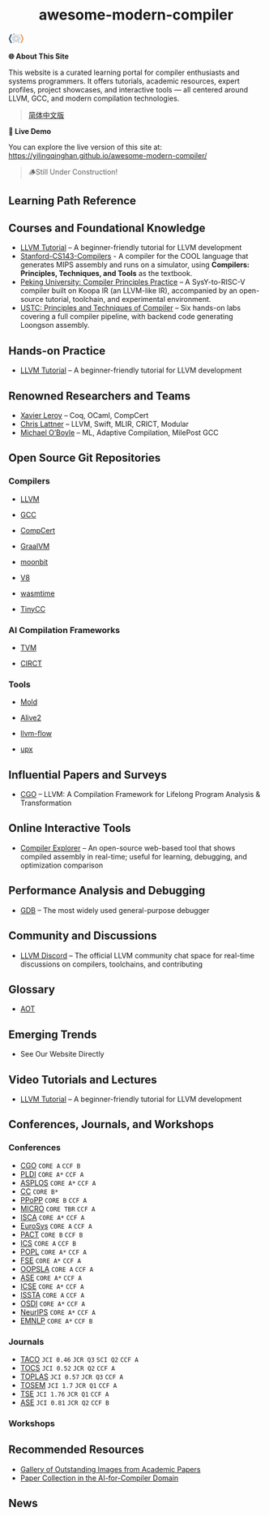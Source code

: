 <h1 style="text-align:center">awesome-modern-compiler</h1>
<span style="text-align: center;">
  <img src="assets/imgs/cg.png" width="120" alt="Logo" style="zoom: 25%;">
</span>

 **🌐 About This Site**

This website is a curated learning portal for compiler enthusiasts and systems programmers. It offers tutorials, academic resources, expert profiles, project showcases, and interactive tools — all centered around LLVM, GCC, and modern compilation technologies.

> [简体中文版](README.zh.md)

**🚀 Live Demo**

You can explore the live version of this site at: https://yilingqinghan.github.io/awesome-modern-compiler/

> 🪵Still Under Construction!

## Learning Path Reference

## Courses and Foundational Knowledge

- [LLVM Tutorial](https://llvm.org/docs/tutorial/) – A beginner-friendly tutorial for LLVM development
- [Stanford-CS143-Compilers](https://web.stanford.edu/class/cs143/) - A compiler for the COOL language that generates MIPS assembly and runs on a simulator, using <b>Compilers: Principles, Techniques, and Tools</b> as the textbook.
- [Peking University: Compiler Principles Practice](https://pku-minic.github.io/online-doc/#/) – A SysY-to-RISC-V compiler built on Koopa IR (an LLVM-like IR), accompanied by an open-source tutorial, toolchain, and experimental environment.
- [USTC: Principles and Techniques of Compiler](https://ustc-compiler-principles.github.io/2023/) – Six hands-on labs covering a full compiler pipeline, with backend code generating Loongson assembly.

## Hands-on Practice

- [LLVM Tutorial](https://llvm.org/docs/tutorial/) – A beginner-friendly tutorial for LLVM development

## Renowned Researchers and Teams

- [Xavier Leroy](https://github.com/xavierleroy) – Coq, OCaml, CompCert
- [Chris Lattner](https://en.wikipedia.org/wiki/Chris_Lattner) – LLVM, Swift, MLIR, CRICT, Modular
- [Michael O’Boyle](https://en.wikipedia.org/wiki/Michael_O%27Boyle) – ML, Adaptive Compilation, MilePost GCC

## Open Source Git Repositories

### Compilers

- [LLVM](https://github.com/llvm/llvm-project) <!--![llvm](https://llvm.org/img/LLVMWyvernSmall.png)-->
- [GCC](https://gcc.gnu.org/) <!--![gcc](https://upload.wikimedia.org/wikipedia/commons/a/af/GNU_Compiler_Collection_logo.svg)-->
- [CompCert](https://github.com/AbsInt/CompCert) <!--![compcert](https://compcert.org/acm-award-2.png)-->
- [GraalVM](https://github.com/oracle/graal) <!--![graal](https://github.com/oracle/graal/raw/master/.github/assets/logo_320x64.svg)-->

- [moonbit](https://github.com/moonbitlang/core) <!--![moonbit](https://avatars.githubusercontent.com/u/124848646?s=200&v=4)-->

- [V8](https://github.com/v8/v8) <!--![v8](https://avatars.githubusercontent.com/u/113781?s=200&v=4)-->

- [wasmtime](https://github.com/bytecodealliance/wasmtime) <!--![wasmtime](https://avatars.githubusercontent.com/u/54038801?s=200&v=4)-->

- [TinyCC](https://github.com/TinyCC/tinycc) <!--![v8](https://avatars.githubusercontent.com/u/18518793?s=200&v=4)-->

### AI Compilation Frameworks

- [TVM](https://github.com/apache/tvm) <!--![tvm](https://raw.githubusercontent.com/apache/tvm-site/main/images/logo/tvm-logo-small.png)-->

- [CIRCT](https://github.com/llvm/circt) <!--![circt](https://circt.llvm.org/includes/img/circt-logo.svg)-->

### Tools

- [Mold](https://github.com/rui314/mold) <!--![v8](https://avatars.githubusercontent.com/u/47400?v=4)-->

- [Alive2](https://github.com/AliveToolkit/alive2) <!--![alive2](https://github.com/AliveToolkit/alive2/raw/master/imgs/alive2.png)-->

- [llvm-flow](https://github.com/kc-ml2/llvm-flow) <!--![llvm-flow](https://github.com/kc-ml2/llvm-flow/raw/main/logo.png)-->

- [upx](https://github.com/upx/upx) <!--![upx](assets/imgs/git/upx.png)-->

## Influential Papers and Surveys

- [CGO](http://dl.acm.org/doi/10.5555/977395.977673) – LLVM: A Compilation Framework for Lifelong Program Analysis & Transformation

## Online Interactive Tools

- [Compiler Explorer](https://godbolt.org/) – An open-source web-based tool that shows compiled assembly in real-time; useful for learning, debugging, and optimization comparison

## Performance Analysis and Debugging

- [GDB](https://www.gnu.org/software/gdb/) – The most widely used general-purpose debugger

## Community and Discussions

- [LLVM Discord](https://discord.com/invite/xS7Z362) – The official LLVM community chat space for real-time discussions on compilers, toolchains, and contributing

## Glossary

- [AOT](https://en.wikipedia.org/wiki/Ahead-of-time_compilation)

## Emerging Trends

- See Our Website Directly

## Video Tutorials and Lectures

- [LLVM Tutorial](https://llvm.org/docs/tutorial/) – A beginner-friendly tutorial for LLVM development

## Conferences, Journals, and Workshops

### Conferences

- [CGO](https://dl.acm.org/conference/cgo) `CORE A` `CCF B`
- [PLDI](https://dl.acm.org/conference/pldi) `CORE A*` `CCF A`
- [ASPLOS](https://dl.acm.org/conference/asplos) `CORE A*` `CCF A`
- [CC](https://dl.acm.org/conference/cc) `CORE B*`
- [PPoPP](https://dl.acm.org/conference/ppopp) `CORE B` `CCF A`
- [MICRO](https://dl.acm.org/conference/micro) `CORE TBR` `CCF A`
- [ISCA](https://dl.acm.org/conference/isca) `CORE A*` `CCF A`
- [EuroSys](https://dl.acm.org/conference/eurosys) `CORE A` `CCF A`
- [PACT](https://dl.acm.org/conference/pact) `CORE B` `CCF B`
- [ICS](https://dl.acm.org/conference/ics) `CORE A` `CCF B`
- [POPL](https://dl.acm.org/conference/popl) `CORE A*` `CCF A`
- [FSE](https://dl.acm.org/conference/fse) `CORE A*` `CCF A`
- [OOPSLA](https://dl.acm.org/journal/pacmpl) `CORE A` `CCF A`
- [ASE](https://dl.acm.org/conference/ase) `CORE A*` `CCF A`
- [ICSE](https://dl.acm.org/conference/icse) `CORE A*` `CCF A`
- [ISSTA](https://dl.acm.org/conference/issta) `CORE A` `CCF A`
- [OSDI](https://dl.acm.org/conference/osdi) `CORE A*` `CCF A`
- [NeurIPS](https://dl.acm.org/conference/nips) `CORE A*` `CCF A`
- [EMNLP](https://dl.acm.org/conference/emnlp) `CORE A*` `CCF B`

### Journals

- [TACO](https://dl.acm.org/journal/taco) `JCI 0.46` `JCR Q3` `SCI Q2` `CCF A`
- [TOCS](https://dl.acm.org/journal/tocs) `JCI 0.52` `JCR Q2` `CCF A`
- [TOPLAS](https://dl.acm.org/journal/toplas) `JCI 0.57` `JCR Q3` `CCF A`
- [TOSEM](https://dl.acm.org/journal/tosem) `JCI 1.7` `JCR Q1` `CCF A`
- [TSE](https://ieeexplore.ieee.org/xpl/RecentIssue.jsp?punumber=32) `JCI 1.76` `JCR Q1` `CCF A`
- [ASE](https://link.springer.com/journal/10515) `JCI 0.81` `JCR Q2` `CCF B`

### Workshops

## Recommended Resources

- [Gallery of Outstanding Images from Academic Papers](https://yilingqinghan.github.io/paper-chart-gallery/)
- [Paper Collection in the AI-for-Compiler Domain](https://yilingqinghan.github.io/AI4Compiler-Collection/)

## News